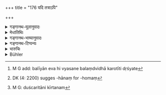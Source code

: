 +++
title = "176 यदि तत्राऽपि"

+++

<details><summary>गङ्गानथ-मूलानुवादः</summary>

If even there he should perceive something wrong on the part of his shelterer, then, even in that condition he shall, without hesitation, resort to war.—(176)
</details>

<details><summary>मेधातिथिः</summary>

**यदि** तस्मिन्न् **अपि** संश्रये **संपश्येज्** जानीयात् कथंचिद् **दोषं संश्रयकारितम्** ।[^२२३] दोषदर्शनलिङ्गानि च ।


[^२२३]:
     M G add: balīyān eva hi vyasane balaṃdvidhā karotīti dṛśyate

- दत्त्वानुतापः कृतपूर्वहोमं[^२२४] विमानना दुश्चरितानुकीर्तनम्[^२२५] ।


[^२२५]:
     M G: duścaritāni kīrtanam


[^२२४]:
     DK (4: 2200) sugges -hānaṃ for -homaṃ

- दृष्टेर् अदानं प्रतिकूलभाषणम् एताश् च दुष्टस्य भवन्ति वृत्तयः ॥

ततस् तत्रापि संश्रये दोषकारिणि विज्ञाते । अपिशब्दाद् आश्रये निर्दोषे ऽसति । **सुयुद्धम् एव** तस्मिन्न् अपि काले निर्विकारः कुर्यात् । न हि संश्रये विनाशः । दृश्यते ह्य् अल्पबलेनापि महाबलो जीयमानः । अपि चान्त्यावस्थायाम् उभयथा गुणः — विजये राज्यम्, पराजये ध्रुवः स्वर्ग इति । युद्धस्य तु शोभनत्वं दर्शयिष्यामः । एकैकगुणाश्रयेण मण्डलविजयाय यायाच् छाक्तः ॥ ७.१७६ ॥
</details>

<details><summary>गङ्गानथ-भाष्यानुवादः</summary>

If even in that seeking of refuge he should ‘*perceive*’—feel—‘*something wrong on the part of his shelterer*’; &c. &c. The signs indicating such ‘wrong’ are the following:—

‘Repentance after having given the shelter, *Kṛtapurvahomam* (?), showing disrespect, describing misdeeds, inattention, disagreeable speech,—these are the acts of the unfavourable man,

Thus when the shelterer is found to be unfavourably inclined,—although the shelterer be, in reality, free from anything actually wrong,—this is what is implied by the term ‘*api*’, ‘*even*—at such a time he shall, without any hesitation, have recourse to war. Nor is it necessary that the man should suffer destruction after having been reduced to a condition necessitating his taking shelter; because even a stronger man is sometimes found to be defeated by the weaker. In any case, the final result is bound to be favourable: if he wins, he regains his kingdom, if he is defeated, he is sure to attain heaven. We are going to show later on the excellence of war.

From among the six ‘measures of policy’ the king may resort to one or the other, and regulate his marches according to his capacity.—(176)
</details>

<details><summary>गङ्गानथ-टिप्पन्यः</summary>

This verse is quoted in *Vīramitrodaya* (Rājanīti, p. 328);—and in
*Nītimayūkha* (p. 58).
</details>

<details><summary>भारुचिः</summary>

बन्धुवत्संश्रयो हि महादोषो राज्ञाम् इत्य् एवं च यदि संश्रयगतिना सादयेत्, ततः **सुयुद्धम् एव तत्रापि निर्वितर्कः समाचरेत्** । दृश्यते ह्य् अल्पबलेनापि महाबलं जीयमानम् । अपि च युध्यतः पराजयो ऽपि स्वर्गप्राप्त्या विशिष्यते । दृष्टसंश्रयस् तु नामुत्र राध्यते ॥ ७.१७६ ॥

_किं बहुना ।_
</details>

<details><summary>Bühler</summary>

176	When, even in that (condition), he sees (that) evil is caused by (such) protection, let him without hesitation have recourse to war.
</details>
